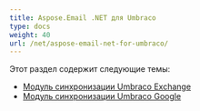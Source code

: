 ```yaml
---
title: Aspose.Email .NET для Umbraco
type: docs
weight: 40
url: /net/aspose-email-net-for-umbraco/
---
```


Этот раздел содержит следующие темы:

- [Модуль синхронизации Umbraco Exchange](/email/net/umbraco-exchange-sync-module/)
- [Модуль синхронизации Umbraco Google](/email/net/umbraco-google-sync-module/)
